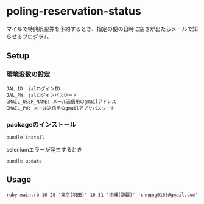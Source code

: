 # poling-reservation-status

マイルで特典航空券を予約するとき、指定の便の日時に空きが出たらメールで知らせるプログラム

## Setup

### 環境変数の設定

```
JAL_ID: jalログインID
JAL_PW: jalログインパスワード
GMAIL_USER_NAME: メール送信用のgmailアドレス
GMAIL_PW: メール送信用のgmailアプリパスワード
```

### packageのインストール

```
bundle install
```

seleniumエラーが発生するとき
```
bundle update
```

## Usage
```
ruby main.rb 10 28 '東京(羽田)' 10 31 '沖縄(那覇)' 'chngng0103@gmail.com'
```
